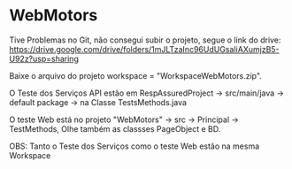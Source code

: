 # WebMotors

Tive Problemas no Git, não consegui subir o projeto, segue o link do drive:
https://drive.google.com/drive/folders/1mJLTzaInc96UdUGsaIiAXumjzB5-U92z?usp=sharing

Baixe o arquivo do projeto workspace = "WorkspaceWebMotors.zip".

O Teste dos Serviços API estão em RespAssuredProject -> src/main/java -> default package -> na Classe TestsMethods.java

O teste Web está no projeto "WebMotors" -> src -> Principal -> TestMethods, Olhe também as classses PageObject e BD.

OBS: Tanto o Teste dos Serviços como o teste Web estão na mesma Workspace
